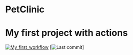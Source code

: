# PetClinic
# My first project with actions
[![My_first_workflow](https://github.com/Sachkov-Aleksandr/PetClinic/actions/workflows/first.yml/badge.svg?branch=main)](https://github.com/Sachkov-Aleksandr/PetClinic/actions/workflows/first.yml)
[![Last commit](https://github.com/Sachkov-Aleksandr/PetClinic/badge.svg?github.sha)]
